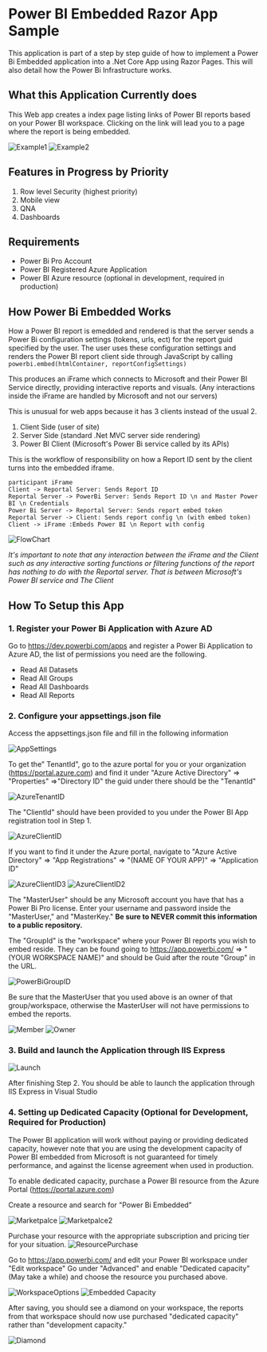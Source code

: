 # Power BI Embedded Razor App Sample

This application is part of a step by step guide of how to implement a Power Bi Embedded application into a .Net Core App using Razor Pages. This will also detail how the Power Bi Infrastructure works.

## What this Application Currently does

This Web app creates a index page listing links of Power BI reports based on your Power BI workspace. Clicking on the link will lead you to a page where the report is being embedded.

![Example1](https://raw.githubusercontent.com/BaakWu/PowerBiRazorApp/master/ReadmeImages/Example1.png)
![Example2](https://raw.githubusercontent.com/BaakWu/PowerBiRazorApp/master/ReadmeImages/Example2.png)

## Features in Progress by Priority 

 1. Row level Security (highest priority)
 2. Mobile view
 3. QNA
 4. Dashboards

## Requirements
 - Power Bi Pro Account
 - Power BI Registered Azure Application
 - Power BI Azure resource (optional in development, required in production)

## How Power Bi Embedded Works

How a Power BI report is emedded and rendered is that the server sends a Power Bi configuration settings (tokens, urls, ect) for the report guid specified by the user. The user uses these configuration settings and renders the Power BI report client side through JavaScript by calling `powerbi.embed(htmlContainer, reportConfigSettings)`

This produces an iFrame which connects to Microsoft and their Power BI Service directly, providing interactive reports and visuals. (Any interactions inside the iFrame are handled by Microsoft and not our servers)

This is unusual for web apps because it has 3 clients instead of the usual 2.

1.  Client Side (user of site)
2.  Server Side (standard .Net MVC server side rendering)
3.  Power BI Client (Microsoft's Power Bi service called by its APIs)

This is the workflow of responsibility on how a Report ID sent by the client turns into the embedded iframe.

``` js-sequence
participant iFrame
Client -> Reportal Server: Sends Report ID
Reportal Server -> PowerBi Server: Sends Report ID \n and Master Power BI \n Credentials
Power Bi Server -> Reportal Server: Sends report embed token
Reportal Server -> Client: Sends report config \n (with embed token)
Client -> iFrame :Embeds Power BI \n Report with config
```

![FlowChart](https://raw.githubusercontent.com/BaakWu/PowerBiRazorApp/master/ReadmeImages/ReportalFlowChart.png)
	
_It's important to note that any interaction between the iFrame and the Client such as any interactive sorting functions or filtering functions of the report has nothing to do with the Reportal server. That is between Microsoft's Power BI service and The Client_

## How To Setup this App

### 1. Register your Power Bi Application with Azure AD
Go to https://dev.powerbi.com/apps and register a Power Bi Application to Azure AD, the list of permissions you need are the following.

 - Read All Datasets
 - Read All Groups
 - Read All Dashboards
 - Read All Reports

### 2. Configure your appsettings.json file 

Access the appsettings.json file and fill in the following information

![AppSettings](https://raw.githubusercontent.com/BaakWu/PowerBiRazorApp/master/ReadmeImages/AppSettingsRequirements.png)

To get the" TenantId", go to the azure portal for you or your organization (https://portal.azure.com) and find it under "Azure Active Directory" => "Properties" =>"Directory ID" the guid under there should be the "TenantId" 

![AzureTenantID](https://raw.githubusercontent.com/BaakWu/PowerBiRazorApp/master/ReadmeImages/AzureTenantID.png)

The "ClientId" should have been provided to you under the Power BI App registration tool in Step 1.
 
![AzureClientID](https://raw.githubusercontent.com/BaakWu/PowerBiRazorApp/master/ReadmeImages/AzureClientID.png)

If you want to find it under the Azure portal, navigate to "Azure Active Directory" => "App Registrations" => "(NAME OF YOUR APP)" => "Application ID"

![AzureClientID3](https://raw.githubusercontent.com/BaakWu/PowerBiRazorApp/master/ReadmeImages/AzureClientID3.png)
![AzureClientID2](https://raw.githubusercontent.com/BaakWu/PowerBiRazorApp/master/ReadmeImages/AzureClientID2.png)

The "MasterUser" should be any Microsoft account you have that has a Power Bi Pro license. Enter your username and password inside the "MasterUser," and "MasterKey." **Be sure to NEVER commit this information to a public repository.**

The "GroupId" is the "workspace" where your Power BI reports you wish to embed reside. They can be found going to https://app.powerbi.com/ => "(YOUR WORKSPACE NAME)" and should be Guid after the route "Group" in the URL.

![PowerBiGroupID](https://raw.githubusercontent.com/BaakWu/PowerBiRazorApp/master/ReadmeImages/PowerBIGroup.png)

Be sure that the MasterUser that you used above is an owner of that group/workspace, otherwise the MasterUser will not have permissions to embed the reports.

![Member](https://raw.githubusercontent.com/BaakWu/PowerBiRazorApp/master/ReadmeImages/member.png)
![Owner](https://raw.githubusercontent.com/BaakWu/PowerBiRazorApp/master/ReadmeImages/PowerBIOwner.png)

### 3. Build and launch the Application through IIS Express

![Launch](https://raw.githubusercontent.com/BaakWu/PowerBiRazorApp/master/ReadmeImages/LaunchApp.png)

After finishing Step 2. You should be able to launch the application through IIS Express in Visual Studio

### 4. Setting up Dedicated Capacity (Optional for Development, Required for Production)

The Power BI application will work without paying or providing dedicated capacity, however note that you are using the development capacity of Power BI embedded from Microsoft is not guaranteed for timely performance, and against the license agreement when used in production. 

To enable dedicated capacity, purchase a Power BI resource from the Azure Portal (https://portal.azure.com)

Create a resource and search for "Power Bi Embedded"

![Marketpalce](https://raw.githubusercontent.com/BaakWu/PowerBiRazorApp/master/ReadmeImages/AzureMarketPlace.png)
![Marketpalce2](https://raw.githubusercontent.com/BaakWu/PowerBiRazorApp/master/ReadmeImages/AzureMarketPlace2.png)

Purchase your resource with the appropriate subscription and pricing tier for your situation.
![ResourcePurchase](https://raw.githubusercontent.com/BaakWu/PowerBiRazorApp/master/ReadmeImages/ResourcePurchase.png)


Go to https://app.powerbi.com/ and edit your Power BI workspace under "Edit workspace"
Go under "Advanced" and enable "Dedicated capacity" (May take a while) and choose the resource you purchased above.

![WorkspaceOptions](https://raw.githubusercontent.com/BaakWu/PowerBiRazorApp/master/ReadmeImages/WorkspaceOptions.png)
![Embedded Capacity](https://raw.githubusercontent.com/BaakWu/PowerBiRazorApp/master/ReadmeImages/EnableEmbeddedCapacity.png)


After saving, you should see a diamond on your workspace, the reports from that workspace should now use purchased "dedicated capacity" rather than "development capacity."

![Diamond](https://raw.githubusercontent.com/BaakWu/PowerBiRazorApp/master/ReadmeImages/EmbeddedDiamond.png)